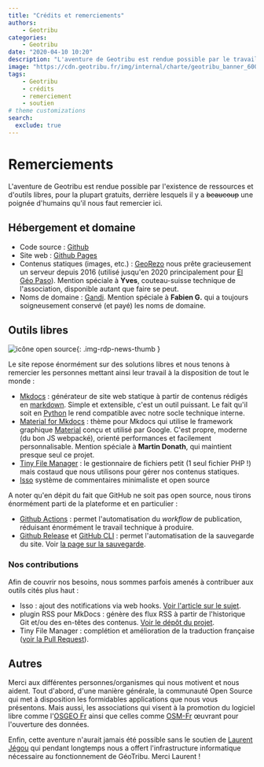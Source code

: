 ```yaml
---
title: "Crédits et remerciements"
authors:
    - Geotribu
categories:
    - Geotribu
date: "2020-04-10 10:20"
description: "L'aventure de Geotribu est rendue possible par le travail et le soutien de personnes et aussi d'outils et ressources libres. Crédits et remerciements."
image: "https://cdn.geotribu.fr/img/internal/charte/geotribu_banner_600x300.png"
tags:
    - Geotribu
    - crédits
    - remerciement
    - soutien
# theme customizations
search:
  exclude: true
---
```


# Remerciements

L'aventure de Geotribu est rendue possible par l'existence de ressources et d'outils libres, pour la plupart gratuits, derrière lesquels il y a ~~beaucoup~~ une poignée d'humains qu'il nous faut remercier ici.

## Hébergement et domaine

- Code source : [Github](https://github.com/geotribu)
- Site web : [Github Pages](https://pages.github.com/)
- Contenus statiques (images, etc.) : [GeoRezo](https://georezo.net/) nous prête gracieusement un serveur depuis 2016 (utilisé jusqu'en 2020 principalement pour [El Géo Paso](https://elgeopaso.georezo.net/)). Mention spéciale à **Yves**, couteau-suisse technique de l'association, disponible autant que faire se peut.
- Noms de domaine : [Gandi](https://www.gandi.net/fr). Mention spéciale à **Fabien G.** qui a toujours soigneusement conservé (et payé) les noms de domaine.

## Outils libres

![icône open source](https://cdn.geotribu.fr/img/logos-icones/opensource.png "icône open source"){: .img-rdp-news-thumb }

Le site repose énormément sur des solutions libres et nous tenons à remercier les personnes mettant ainsi leur travail à la disposition de tout le monde :

- [Mkdocs](https://www.mkdocs.org/) : générateur de site web statique à partir de contenus rédigés en [markdown](https://fr.wikipedia.org/wiki/Markdown). Simple et extensible, c'est un outil puissant. Le fait qu'il soit en [Python](https://www.python.org/) le rend compatible avec notre socle technique interne.
- [Material for Mkdocs](https://fr.wikipedia.org/wiki/Markdown) : thème pour Mkdocs qui utilise le framework graphique [Material](https://fr.wikipedia.org/wiki/Markdown) conçu et utilisé par Google. C'est propre, moderne (du bon JS webpacké), orienté performances et facilement personnalisable. Mention spéciale à **Martin Donath**, qui maintient presque seul ce projet.
- [Tiny File Manager](https://tinyfilemanager.github.io/) : le gestionnaire de fichiers
petit (1 seul fichier PHP !) mais costaud que nous utilisons pour gérer nos contenus statiques.
- [Isso](https://posativ.org/isso/) système de commentaires minimaliste et open source

A noter qu'en dépit du fait que GitHub ne soit pas open source, nous tirons énormément parti de la plateforme et en particulier :

- [Github Actions](https://help.github.com/actions) : permet l'automatisation du _workflow_ de publication, réduisant énormément le travail technique à produire.
- [Github Release](https://docs.github.com/en/github/administering-a-repository/releasing-projects-on-github) et [GitHub CLI](https://cli.github.com/) : permet l'automatisation de la sauvegarde du site. Voir [la page sur la sauvegarde](/contribuer/backup/).

### Nos contributions

Afin de couvrir nos besoins, nous sommes parfois amenés à contribuer aux outils cités plus haut :

- Isso : ajout des notifications via web hooks. [Voir l'article sur le sujet](/articles/2021/2021-05-14_commentaires_migration_disqus_isso/).
- plugin RSS pour MkDocs : génère des flux RSS à partir de l'historique Git et/ou des en-têtes des contenus. [Voir le dépôt du projet](https://github.com/Guts/mkdocs-rss-plugin/).
- Tiny File Manager : complétion et amélioration de la traduction française ([voir la Pull Request](https://github.com/prasathmani/tinyfilemanager/pull/497)).

## Autres

Merci aux différentes personnes/organismes qui nous motivent et nous aident. Tout d'abord, d'une manière générale, la communauté Open Source qui met à disposition les formidables applications que nous vous présentons. Mais aussi, les associations qui visent à la promotion du logiciel libre comme l'[OSGEO Fr](https://osgeo.asso.fr/) ainsi que celles comme [OSM-Fr](https://www.openstreetmap.fr/) œuvrant pour l'ouverture des données.

Enfin, cette aventure n'aurait jamais été possible sans le soutien de [Laurent Jégou](https://fr.linkedin.com/in/laurentjegou) qui pendant longtemps nous a offert l'infrastructure informatique nécessaire au fonctionnement de GéoTribu. Merci Laurent !
